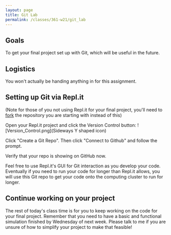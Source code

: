 ```yaml
---
layout: page
title: Git Lab
permalink: /classes/361-w21/git_lab
---
```


## Goals
To get your final project set up with Git, which will be useful in the future.

## Logistics
You won't actually be handing anything in for this assignment.

## Setting up Git via Repl.it
(Note for those of you not using Repl.it for your final project, you'll need to [fork](https://docs.github.com/en/github/getting-started-with-github/fork-a-repo) the repository you are starting with instead of this)

Open your Repl.it project and click the Version Control button:
![Version_Control.png](Sideways Y shaped icon)


Click "Create a Git Repo". Then click "Connect to Github" and follow the prompt. 

Verify that your repo is showing on GitHub now.

Feel free to use Repl.it's GUI for Git interaction as you develop your code. Eventually if you need to run your code for longer than Repl.it allows, you will use this Git repo to get your code onto the computing cluster to run for longer.

## Continue working on your project
The rest of today's class time is for you to keep working on the code for your final project. Remember that you need to have a basic and functional simulation finished by Wednesday of next week. Please talk to me if you are unsure of how to simplify your project to make that feasible!


